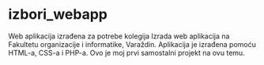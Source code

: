 # izbori_webapp
Web aplikacija izrađena za potrebe kolegija Izrada web aplikacija na Fakultetu organizacije i informatike, Varaždin. Aplikacija je izrađena pomoću HTML-a, CSS-a i PHP-a. Ovo je moj prvi samostalni projekt na ovu temu.
